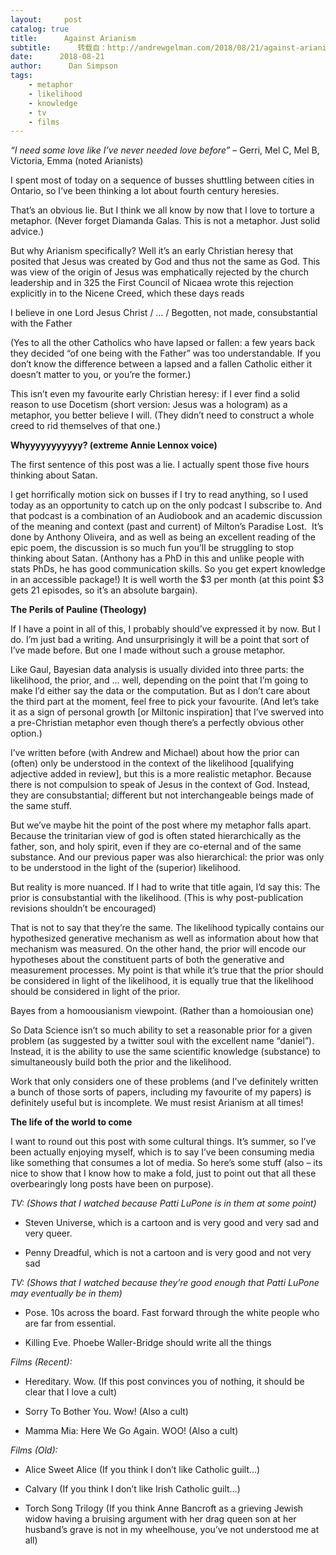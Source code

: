 ```yaml
---
layout:     post
catalog: true
title:      Against Arianism
subtitle:      转载自：http://andrewgelman.com/2018/08/21/against-arianism/
date:      2018-08-21
author:      Dan Simpson
tags:
    - metaphor
    - likelihood
    - knowledge
    - tv
    - films
---
```





*“I need some love like I’ve never needed love before”* – Gerri, Mel C, Mel B, Victoria, Emma (noted Arianists) 

I spent most of today on a sequence of busses shuttling between cities in Ontario, so I’ve been thinking a lot about fourth century heresies. 

That’s an obvious lie. But I think we all know by now that I love to torture a metaphor. (Never forget Diamanda Galas. This is not a metaphor. Just solid advice.)

But why Arianism specifically? Well it’s an early Christian heresy that posited that Jesus was created by God and thus not the same as God. This was view of the origin of Jesus was emphatically rejected by the church leadership and in 325 the First Council of Nicaea wrote this rejection explicitly in to the Nicene Creed, which these days reads 

> 
I believe in one Lord Jesus Christ / … / Begotten, not made, consubstantial with the Father


(Yes to all the other Catholics who have lapsed or fallen: a few years back they decided “of one being with the Father” was too understandable. If you don’t know the difference between a lapsed and a fallen Catholic either it doesn’t matter to you, or you’re the former.)

This isn’t even my favourite early Christian heresy: if I ever find a solid reason to use Docetism (short version: Jesus was a hologram) as a metaphor, you better believe I will. (They didn’t need to construct a whole creed to rid themselves of that one.)

**Whyyyyyyyyyyy? (extreme Annie Lennox voice)**

The first sentence of this post was a lie. I actually spent those five hours thinking about Satan.

I get horrifically motion sick on busses if I try to read anything, so I used today as an opportunity to catch up on the only podcast I subscribe to. And that podcast is a combination of an Audiobook and an academic discussion of the meaning and context (past and current) of Milton’s Paradise Lost.  It’s done by Anthony Oliveira, and as well as being an excellent reading of the epic poem, the discussion is so much fun you’ll be struggling to stop thinking about Satan. (Anthony has a PhD in this and unlike people with stats PhDs, he has good communication skills. So you get expert knowledge in an accessible package!) It is well worth the $3 per month (at this point $3 gets 21 episodes, so it’s an absolute bargain).

**The Perils of Pauline (Theology)**

If I have a point in all of this, I probably should’ve expressed it by now. But I do. I’m just bad a writing. And unsurprisingly it will be a point that sort of I’ve made before. But one I made without such a grouse metaphor.

Like Gaul, Bayesian data analysis is usually divided into three parts: the likelihood, the prior, and … well, depending on the point that I’m going to make I’d either say the data or the computation. But as I don’t care about the third part at the moment, feel free to pick your favourite. (And let’s take it as a sign of personal growth [or Miltonic inspiration] that I’ve swerved into a pre-Christian metaphor even though there’s a perfectly obvious other option.)

I’ve written before (with Andrew and Michael) about how the prior can (often) only be understood in the context of the likelihood [qualifying adjective added in review], but this is a more realistic metaphor. Because there is not compulsion to speak of Jesus in the context of God. Instead, they are consubstantial; different but not interchangeable beings made of the same stuff.

But we’ve maybe hit the point of the post where my metaphor falls apart. Because the trinitarian view of god is often stated hierarchically as the father, son, and holy spirit, even if they are co-eternal and of the same substance. And our previous paper was also hierarchical: the prior was only to be understood in the light of the (superior) likelihood.

But reality is more nuanced. If I had to write that title again, I’d say this: The prior is consubstantial with the likelihood. (This is why post-publication revisions shouldn’t be encouraged)

That is not to say that they’re the same. The likelihood typically contains our hypothesized generative mechanism as well as information about how that mechanism was measured. On the other hand, the prior will encode our hypotheses about the constituent parts of both the generative and measurement processes. My point is that while it’s true that the prior should be considered in light of the likelihood, it is equally true that the likelihood  should be considered in light of the prior. 

Bayes from a homoousianism viewpoint. (Rather than a homoiousian one)

So Data Science isn’t so much ability to set a reasonable prior for a given problem (as suggested by a twitter soul with the excellent name “daniel”). Instead, it is the ability to use the same scientific knowledge (substance) to simultaneously build both the prior and the likelihood. 

Work that only considers one of these problems (and I’ve definitely written a bunch of those sorts of papers, including my favourite of my papers) is definitely useful but is incomplete. We must resist Arianism at all times!

**The life of the world to come**

I want to round out this post with some cultural things. It’s summer, so I’ve been actually enjoying myself, which is to say I’ve been consuming media like something that consumes a lot of media. So here’s some stuff (also – its nice to show that I know how to make a fold, just to point out that all these overbearingly long posts have been on purpose).



*TV: (Shows that I watched because Patti LuPone is in them at some point)*

- Steven Universe, which is a cartoon and is very good and very sad and very queer.

- Penny Dreadful, which is not a cartoon and is very good and not very sad


*TV: (Shows that I watched because they’re good enough that Patti LuPone may eventually be in them)*

- Pose. 10s across the board. Fast forward through the white people who are far from essential.

- Killing Eve. Phoebe Waller-Bridge should write all the things


*Films (Recent):*

- Hereditary. Wow. (If this post convinces you of nothing, it should be clear that I love a cult)

- Sorry To Bother You. Wow! (Also a cult)

- Mamma Mia: Here We Go Again. WOO! (Also a cult)


*Films (Old):*

- Alice Sweet Alice (If you think I don’t like Catholic guilt…)

- Calvary (If you think I don’t like Irish Catholic guilt…)

- Torch Song Trilogy (If you think Anne Bancroft as a grieving Jewish widow having a bruising argument with her drag queen son at her husband’s grave is not in my wheelhouse, you’ve not understood me at all)




